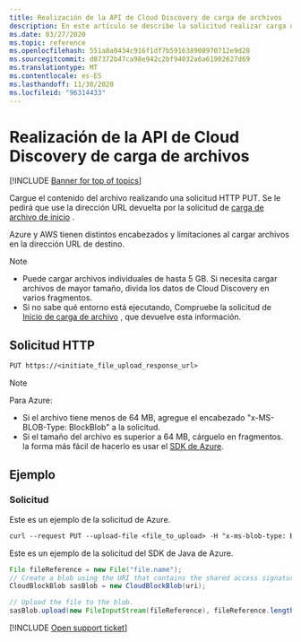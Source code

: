 ```yaml
---
title: Realización de la API de Cloud Discovery de carga de archivos
description: En este artículo se describe la solicitud realizar carga de archivos en la API Cloud Discovery de Cloud App Security.
ms.date: 03/27/2020
ms.topic: reference
ms.openlocfilehash: 551a8a0434c916f1df7b591638908970712e9d28
ms.sourcegitcommit: d87372b47ca98e942c2bf94032a6a61902627d69
ms.translationtype: MT
ms.contentlocale: es-ES
ms.lasthandoff: 11/30/2020
ms.locfileid: "96314433"
---
```

# <a name="perform-file-upload---cloud-discovery-api"></a>Realización de la API de Cloud Discovery de carga de archivos

[!INCLUDE [Banner for top of topics](includes/banner.md)]

Cargue el contenido del archivo realizando una solicitud HTTP PUT. Se le pedirá que use la dirección URL devuelta por la solicitud de [carga de archivo de inicio](api-discovery-initiate.md) .

Azure y AWS tienen distintos encabezados y limitaciones al cargar archivos en la dirección URL de destino.

> [!NOTE]
>
> - Puede cargar archivos individuales de hasta 5 GB. Si necesita cargar archivos de mayor tamaño, divida los datos de Cloud Discovery en varios fragmentos.
> - Si no sabe qué entorno está ejecutando, Compruebe la solicitud de [Inicio de carga de archivo](api-discovery-initiate.md) , que devuelve esta información.

## <a name="http-request"></a>Solicitud HTTP

```rest
PUT https://<initiate_file_upload_response_url>
```

> [!NOTE]
>
> Para Azure:
> - Si el archivo tiene menos de 64 MB, agregue el encabezado "x-MS-BLOB-Type: BlockBlob" a la solicitud.
> - Si el tamaño del archivo es superior a 64 MB, cárguelo en fragmentos. la forma más fácil de hacerlo es usar el [SDK de Azure](https://azure.microsoft.com/downloads/).

## <a name="example"></a>Ejemplo

### <a name="request"></a>Solicitud

Este es un ejemplo de la solicitud de Azure.

```rest
curl --request PUT --upload-file <file_to_upload> -H "x-ms-blob-type: BlockBlob" "https://<initiate_file_upload_response_url>"
```

Este es un ejemplo de la solicitud del SDK de Java de Azure.

```java
File fileReference = new File("file.name");
// Create a blob using the URI that contains the shared access signature.
CloudBlockBlob sasBlob = new CloudBlockBlob(uri);

// Upload the file to the blob.
sasBlob.upload(new FileInputStream(fileReference), fileReference.length());
```

[!INCLUDE [Open support ticket](includes/support.md)]
